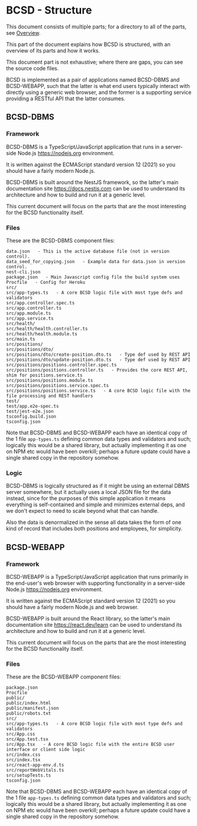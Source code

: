 # BCSD - Structure

This document consists of multiple parts; for a directory to all of the
parts, see [Overview](../README.md).

This part of the document explains how BCSD is structured, with an overview
of its parts and how it works.

This document part is not exhaustive; where there are gaps, you can see the
source code files.

BCSD is implemented as a pair of applications named BCSD-DBMS and
BCSD-WEBAPP, such that the latter is what end users typically interact
with directly using a generic web browser, and the former is a supporting
service providing a RESTful API that the latter consumes.

## BCSD-DBMS

### Framework

BCSD-DBMS is a TypeScript/JavaScript application that runs in a
server-side Node.js <https://nodejs.org> environment.

It is written against the ECMAScript standard version 12 (2021) so you
should have a fairly modern Node.js.

BCSD-DBMS is built around the NestJS framework, so the latter's main
documentation site <https://docs.nestjs.com> can be used to understand its
architecture and how to build and run it at a generic level.

This current document will focus on the parts that are the most interesting
for the BCSD functionality itself.

### Files

These are the BCSD-DBMS component files:

```
data.json   - This is the active database file (not in version control).
data_seed_for_copying.json   - Example data for data.json in version control.
nest-cli.json
package.json   - Main Javascript config file the build system uses
Procfile   - Config for Heroku
src/
src/app-types.ts   - A core BCSD logic file with most type defs and validators
src/app.controller.spec.ts
src/app.controller.ts
src/app.module.ts
src/app.service.ts
src/health/
src/health/health.controller.ts
src/health/health.module.ts
src/main.ts
src/positions/
src/positions/dto/
src/positions/dto/create-position.dto.ts   - Type def used by REST API
src/positions/dto/update-position.dto.ts   - Type def used by REST API
src/positions/positions.controller.spec.ts
src/positions/positions.controller.ts   - Provides the core REST API, shim for positions.service.ts
src/positions/positions.module.ts
src/positions/positions.service.spec.ts
src/positions/positions.service.ts   - A core BCSD logic file with the file processing and REST handlers
test/
test/app.e2e-spec.ts
test/jest-e2e.json
tsconfig.build.json
tsconfig.json
```

Note that BCSD-DBMS and BCSD-WEBAPP each have an identical copy of the 1
file `app-types.ts` defining common data types and validators and such;
logically this would be a shared library, but actually implementing it as
one on NPM etc would have been overkill; perhaps a future update could have
a single shared copy in the repository somehow.

### Logic

BCSD-DBMS is logically structured as if it might be using an external DBMS
server somewhere, but it actually uses a local JSON file for the data
instead, since for the purposes of this simple application it means
everything is self-contained and simple and minimizes external deps, and we
don't expect to need to scale beyond what that can handle.

Also the data is denormalized in the sense all data takes the form of one
kind of record that includes both positions and employees, for simplicity.

## BCSD-WEBAPP

### Framework

BCSD-WEBAPP is a TypeScript/JavaScript application that runs primarily in
the end-user's web browser with supporting functionality in a server-side
Node.js <https://nodejs.org> environment.

It is written against the ECMAScript standard version 12 (2021) so you
should have a fairly modern Node.js and web browser.

BCSD-WEBAPP is built around the React library, so the latter's main
documentation site <https://react.dev/learn> can be used to understand its
architecture and how to build and run it at a generic level.

This current document will focus on the parts that are the most interesting
for the BCSD functionality itself.

### Files

These are the BCSD-WEBAPP component files:

```
package.json
Procfile
public/
public/index.html
public/manifest.json
public/robots.txt
src/
src/app-types.ts   - A core BCSD logic file with most type defs and validators
src/App.css
src/App.test.tsx
src/App.tsx   - A core BCSD logic file with the entire BCSD user interface or client side logic
src/index.css
src/index.tsx
src/react-app-env.d.ts
src/reportWebVitals.ts
src/setupTests.ts
tsconfig.json
```

Note that BCSD-DBMS and BCSD-WEBAPP each have an identical copy of the 1
file `app-types.ts` defining common data types and validators and such;
logically this would be a shared library, but actually implementing it as
one on NPM etc would have been overkill; perhaps a future update could have
a single shared copy in the repository somehow.
